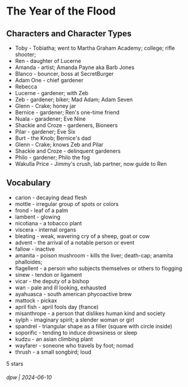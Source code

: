 # The Year of the Flood

## Characters and Character Types

* Toby - Tobiatha; went to Martha Graham Academy; college; rifle shooter;
* Ren - daughter of Lucerne
* Amanda - artist; Amanda Payne aka Barb Jones
* Blanco - bouncer, boss at SecretBurger
* Adam One - chief gardener
* Rebecca
* Lucerne - gardener; with Zeb
* Zeb - gardener; biker; Mad Adam; Adam Seven
* Glenn - Crake; honey jar
* Bernice - gardener; Ren's one-time friend
* Nuala - garadener; Eve Nine
* Shackie and Croze - gardeners, Bioneers
* Pilar - gardener;  Eve Six
* Burt - the Knob; Bernice's dad
* Glenn - Crake; knows Zeb and Pilar
* Shackie and Croze - delinquent gardeners
* Philo - gardener; Philo the fog
* Wakulla Price - Jimmy's crush, lab partner, now guide to Ren

## Vocabulary

* carion - decaying dead flesh
* mottle - irregular group of spots or colors
* frond - leaf of a palm
* lambent - glowing
* nicotiana - a tobacco plant
* viscera - internal organs
* bleating - weak, wavering cry of a sheep, goat or cow
* advent - the arrival of a notable person or event
* fallow - inactive
* amanita -  poison mushroom - kills the liver; death-cap; anamita phalloides;
* flagellent - a person who subjects themselves or others to flogging
* sinew - tendon or ligament
* vicar - the deputy of a bishop
* wan - pale and ill looking, exhausted
* ayahuasca - south american phycoactive brew
* mattock - pickax
* april fish - april fools day (france)
* misanthrope - a person that dislikes human kind and society
* sylph - imaginary spirit; a slender woman or girl
* spandrel - triangular shape as a filler (square with circle inside)
* soporific - tending to induce drowsiness or sleep
* kudzu - an asian climbing plant
* wayfarer - soneone who travels by foot; nomad
* thrush - a small songbird; loud

5 stars

###### dpw | 2024-06-10
